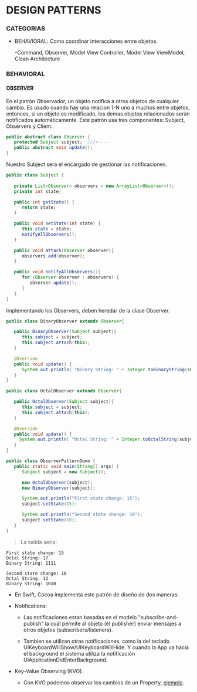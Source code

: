 # DESIGN PATTERNS #

### CATEGORIAS ###

* BEHAVIORAL: Como coordinar interacciones entre objetos.

  -Command, Observer, Model View Controller, Model View ViewModel, Clean Architecture

### BEHAVIORAL ###
#### OBSERVER ####
En el patrón Observador, un objeto notifica a otros objetos de cualquier cambio.
Es usado cuando hay una relacion 1-N uno a muchos entre objetos, entonces, si un objeto es modificado, los demas objetos relacionados serán notificados automáticamente. 
Este patrón usa tres componentes: Subject, Observers y Client. 

```Java
public abstract class Observer {
   protected Subject subject;  ///<-----
   public abstract void update();
}
```

Nuestro Subject sera el encargado de gestionar las notificaciones.
```Java
public class Subject {
	
   private List<Observer> observers = new ArrayList<Observer>();
   private int state;

   public int getState() {
      return state;
   }

   public void setState(int state) {
      this.state = state;
      notifyAllObservers();
   }

   public void attach(Observer observer){
      observers.add(observer);		
   }

   public void notifyAllObservers(){
      for (Observer observer : observers) {
         observer.update();
      }
   } 	
}
```

Implementando los Observers, deben heredar de la clase Observer.
```Java
public class BinaryObserver extends Observer{

   public BinaryObserver(Subject subject){
      this.subject = subject;
      this.subject.attach(this);
   }

   @Override
   public void update() {
      System.out.println( "Binary String: " + Integer.toBinaryString(subject.getState()) ); 
   }
}

public class OctalObserver extends Observer{

   public OctalObserver(Subject subject){
      this.subject = subject;
      this.subject.attach(this);
   }

   @Override
   public void update() {
     System.out.println( "Octal String: " + Integer.toOctalString(subject.getState()) ); 
   }
}
```

```Java
public class ObserverPatternDemo {
   public static void main(String[] args) {
      Subject subject = new Subject();

      new OctalObserver(subject);
      new BinaryObserver(subject);

      System.out.println("First state change: 15");	
      subject.setState(15);

      System.out.println("Second state change: 10");	
      subject.setState(10);
   }
}
```

>La salida seria:
```
First state change: 15
Octal String: 17
Binary String: 1111

Second state change: 10
Octal String: 12
Binary String: 1010
```

* En Swift, Cocoa implementa este patrón de diseño de dos maneras:
- Notifications:
	- Las notificaciones estan basadas en el modelo "subscribe-and-publish" la cuál permite al objeto (el publisher) enviar mensajes a otros objetos (subscribers/listeners).

	- Tambien se utilizan otras notificaciones, como la del teclado UIKeyboardWillShow/UIKeyboardWillHide. Y cuando la App va hacia el background el sistema utiliza la notificación UIApplicationDidEnterBackground.

- Key-Value Observing (KVO).
	- Con KVO podemos observar los cambios de un Property, [ejemplo](https://cocoacasts.com/key-value-observing-kvo-and-swift-3/).
		





































